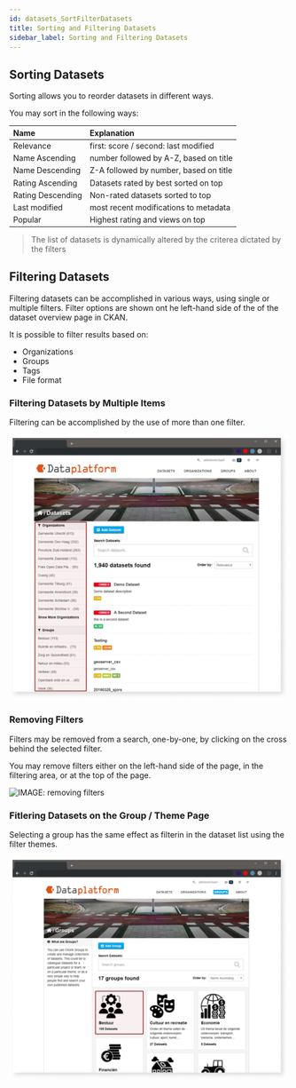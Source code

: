 ```yaml
---
id: datasets_SortFilterDatasets
title: Sorting and Filtering Datasets
sidebar_label: Sorting and Filtering Datasets
---
```


## Sorting Datasets
Sorting allows you to reorder datasets in different ways. 


You may sort in the following ways:

<!-- ![IMAGE: sorting dropdown](assets/SortingDatasets/dataplatform_user_FilteringDataset_sort.png) -->

| Name | Explanation |
| :---- | :----------- |
| Relevance | first: score / second: last modified |
| Name Ascending | number followed by A-Z, based on title |
| Name Descending | Z-A followed by number, based on title |
| Rating Ascending | Datasets rated by best sorted on top |
| Rating Descending | Non-rated datasets sorted to top |
| Last modified | most recent modifications to metadata |
| Popular | Highest rating and views on top |

> The list of datasets is dynamically altered by the criterea dictated by the filters

## Filtering Datasets
Filtering datasets can be accomplished in various ways, using single or multiple filters. Filter options are shown ont he left-hand side of the of the dataset overview page in CKAN.

<!-- ![IMAGE: filter tree - PURPOSELY BROKEN FOR DEMO](assets/Dataplatform/FilteringDatasets/dataplatform_user_FilteringDataset_filtering.png) -->

It is possible to filter results based on:
* Organizations
* Groups
* Tags
* File format



### Filtering Datasets by Multiple Items
Filtering can be accomplished by the use of more than one filter.

![IMAGE: filter by multiple items](assets/Dataplatform/FilteringDatasets/dataplatform_user_FilteringDataset_multiple.png)


### Removing Filters
Filters may be removed from a search, one-by-one, by clicking on the cross behind the selected filter.

You may remove filters either on the left-hand side of the page, in the filtering area, or at the top of the page.

![IMAGE: removing filters](assets/Datapaltform/FilteringDatasets/dataplatform_user_FilteringDataset_remove.png)


### Fitlering Datasets on the Group / Theme Page
Selecting a group has the same effect as filterin in the dataset list using the filter themes.

![IMAGE: Filtering groups/themes page](assets/Dataplatform/FilteringDatasets/dataplatform_user_FilteringDataset_groupsthemespage.png)


